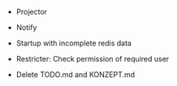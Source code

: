 * Projector
* Notify
* Startup with incomplete redis data
* Restricter: Check permission of required user


* Delete TODO.md and KONZEPT.md